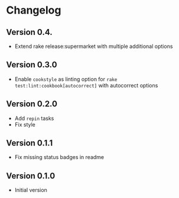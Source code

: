# Changelog

## Version 0.4.

- Extend rake release:supermarket with multiple additional options

## Version 0.3.0

- Enable `cookstyle` as linting option for `rake test:lint:cookbook[autocorrect]` with autocorrect options

## Version 0.2.0

- Add `repin` tasks
- Fix style

## Version 0.1.1

- Fix missing status badges in readme

## Version 0.1.0

- Initial version
